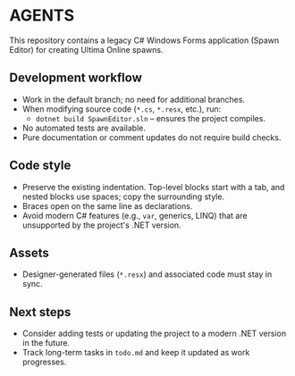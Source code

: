 # AGENTS

This repository contains a legacy C# Windows Forms application (Spawn Editor) for creating Ultima Online spawns.

## Development workflow
- Work in the default branch; no need for additional branches.
- When modifying source code (`*.cs`, `*.resx`, etc.), run:
  - `dotnet build SpawnEditor.sln` – ensures the project compiles.
- No automated tests are available.
- Pure documentation or comment updates do not require build checks.

## Code style
- Preserve the existing indentation. Top-level blocks start with a tab, and nested blocks use spaces; copy the surrounding style.
- Braces open on the same line as declarations.
- Avoid modern C# features (e.g., `var`, generics, LINQ) that are unsupported by the project's .NET version.

## Assets
- Designer-generated files (`*.resx`) and associated code must stay in sync.

## Next steps
- Consider adding tests or updating the project to a modern .NET version in the future.
- Track long-term tasks in `todo.md` and keep it updated as work progresses.
